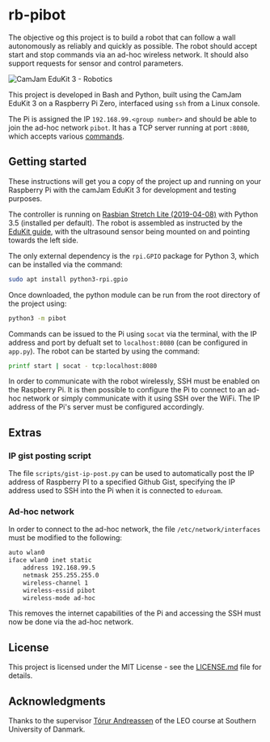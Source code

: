 # rb-pibot

The objective og this project is to build a robot that can follow a wall autonomously as reliably and quickly as possible. The robot should accept start and stop commands via an ad-hoc wireless network. It should also support requests for sensor and control parameters.

![CamJam EduKit 3 - Robotics](http://camjam.me/wp-content/uploads/2015/09/Edukit3_1500-Alex-Eames-sm.jpg)

This project is developed in Bash and Python, built using the CamJam EduKit 3 on a Raspberry Pi Zero, interfaced using `ssh` from a Linux console.

The Pi is assigned the IP `192.168.99.<group number>` and should be able to join the ad-hoc network `pibot`. It has a TCP server running at port `:8080`, which accepts various [commands](doc/COMMANDS.md).

## Getting started

These instructions will get you a copy of the project up and running on your Raspberry Pi with the camJam EduKit 3 for development and testing purposes.

The controller is running on [Rasbian Stretch Lite (2019-04-08)][1] with Python 3.5 (installed per default). The robot is assembled as instructed by the [EduKit guide][2], with the ultrasound sensor being mounted on and pointing towards the left side.

The only external dependency is the `rpi.GPIO` package for Python 3, which can be installed via the command:

```bash
sudo apt install python3-rpi.gpio
```

Once downloaded, the python module can be run from the root directory of the project using:

```bash
python3 -m pibot
```

Commands can be issued to the Pi using `socat` via the terminal, with the IP address and port by defualt set to `localhost:8080` (can be configured in `app.py`). The robot can be started by using the command:

```bash
printf start | socat - tcp:localhost:8080
```

In order to communicate with the robot wirelessly, SSH must be enabled on the Raspberry Pi. It is then possible to configure the Pi to connect to an ad-hoc network or simply communicate with it using SSH over the WiFi. The IP address of the Pi's server must be configured accordingly.

## Extras

### IP gist posting script

The file `scripts/gist-ip-post.py` can be used to automatically post the IP address of Raspberry PI to a specified Github Gist, specifying the IP address used to SSH into the Pi when it is connected to `eduroam`.

### Ad-hoc network

In order to connect to the ad-hoc network, the file `/etc/network/interfaces` must be modified to the following:

```bash
auto wlan0
iface wlan0 inet static
    address 192.168.99.5
    netmask 255.255.255.0
    wireless-channel 1
    wireless-essid pibot
    wireless-mode ad-hoc
```

This removes the internet capabilities of the Pi and accessing the SSH must now be done via the ad-hoc network.

## License

This project is licensed under the MIT License - see the [LICENSE.md](LICENSE.md) file for details.

## Acknowledgments

Thanks to the supervisor [Tórur Andreassen](https://portal.findresearcher.sdu.dk/da/persons/thor-andreassen) of the LEO course at Southern University of Danmark.

[1]: http://downloads.raspberrypi.org/raspbian_lite/images/raspbian_lite-2019-04-09/2019-04-08-raspbian-stretch-lite.zip
[2]: http://www.github.com/CamJam-EduKit/EduKit3/blob/master/CamJam%20Edukit%203%20-%20RPi.GPIO/CamJam%20EduKit%203%20-%20Robotics%20Worksheet%202%20%28RPi.GPIO%29%20-%20Building%20a%20Robot.pdf
